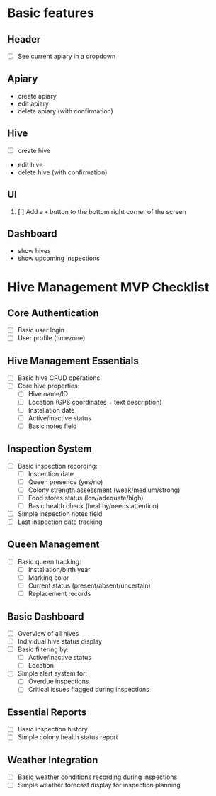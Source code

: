 # Basic features

## Header

- [ ] See current apiary in a dropdown

## Apiary

- create apiary
- edit apiary
- delete apiary (with confirmation)

## Hive

- [ ] create hive
- edit hive
- delete hive (with confirmation)

## UI

1. [ ] Add a `+` button to the bottom right corner of the screen

## Dashboard

- show hives
- show upcoming inspections

# Hive Management MVP Checklist

## Core Authentication

- [ ] Basic user login
- [ ] User profile (timezone)

## Hive Management Essentials

- [ ] Basic hive CRUD operations
- [ ] Core hive properties:
  - [ ] Hive name/ID
  - [ ] Location (GPS coordinates + text description)
  - [ ] Installation date
  - [ ] Active/inactive status
  - [ ] Basic notes field

## Inspection System

- [ ] Basic inspection recording:
  - [ ] Inspection date
  - [ ] Queen presence (yes/no)
  - [ ] Colony strength assessment (weak/medium/strong)
  - [ ] Food stores status (low/adequate/high)
  - [ ] Basic health check (healthy/needs attention)
- [ ] Simple inspection notes field
- [ ] Last inspection date tracking

## Queen Management

- [ ] Basic queen tracking:
  - [ ] Installation/birth year
  - [ ] Marking color
  - [ ] Current status (present/absent/uncertain)
  - [ ] Replacement records

## Basic Dashboard

- [ ] Overview of all hives
- [ ] Individual hive status display
- [ ] Basic filtering by:
  - [ ] Active/inactive status
  - [ ] Location
- [ ] Simple alert system for:
  - [ ] Overdue inspections
  - [ ] Critical issues flagged during inspections

## Essential Reports

- [ ] Basic inspection history
- [ ] Simple colony health status report

## Weather Integration

- [ ] Basic weather conditions recording during inspections
- [ ] Simple weather forecast display for inspection planning

